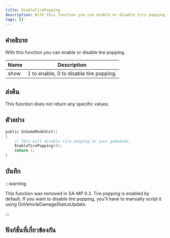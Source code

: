 ```yaml
---
title: EnableTirePopping
description: With this function you can enable or disable tire popping.
tags: []
---
```


## คำอธิบาย

With this function you can enable or disable tire popping.

| Name | Description                             |
| ---- | --------------------------------------- |
| show | 1 to enable, 0 to disable tire popping. |

## ส่งคืน

This function does not return any specific values.

## ตัวอย่าง

```c
public OnGameModeInit()
{
    // This will disable tire popping on your gamemode.
    EnableTirePopping(0);
    return 1;
}
```

## บันทึก

:::warning

This function was removed in SA-MP 0.3. Tire popping is enabled by default. If you want to disable tire popping, you'll have to manually script it using OnVehicleDamageStatusUpdate.

:::

## ฟังก์ชั่นที่เกี่ยวข้องกัน
